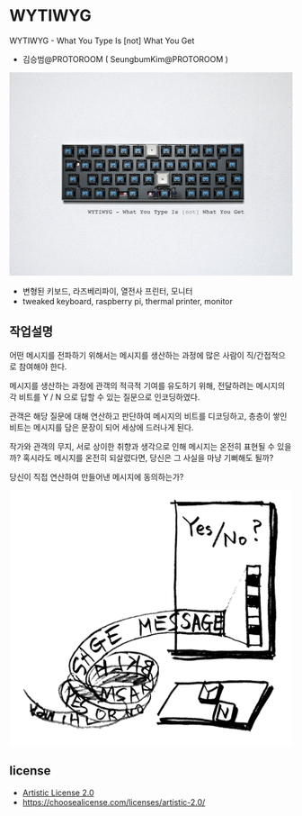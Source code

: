 # WYTIWYG
WYTIWYG - What You Type Is [not] What You Get
 * 김승범@PROTOROOM ( SeungbumKim@PROTOROOM )

![Y N keyboard](images/WYTIWYG_photo.png)

 * 변형된 키보드, 라즈베리파이, 열전사 프린터, 모니터
 * tweaked keyboard, raspberry pi, thermal printer, monitor


## 작업설명
어떤 메시지를 전파하기 위해서는 메시지를 생산하는 과정에 많은 사람이 직/간접적으로 참여해야 한다.

메시지를 생산하는 과정에 관객의 적극적 기여를 유도하기 위해,
전달하려는 메시지의 각 비트를 Y / N 으로 답할 수 있는 질문으로 인코딩하였다.

관객은 해당 질문에 대해 연산하고 판단하여 메시지의 비트를 디코딩하고,
층층이 쌓인 비트는 메시지를 담은 문장이 되어 세상에 드러나게 된다.

작가와 관객의 무지, 서로 상이한 취향과 생각으로 인해 메시지는 온전히 표현될 수 있을까?
혹시라도 메시지를 온전히 되살렸다면, 당신은 그 사실을 마냥 기뻐해도 될까?

당신이 직접 연산하여 만들어낸 메시지에 동의하는가?

![sketch01](images/wytiwyg_sketch.png)


## license
 * [Artistic License 2.0](./LICENSE)
 * https://choosealicense.com/licenses/artistic-2.0/
